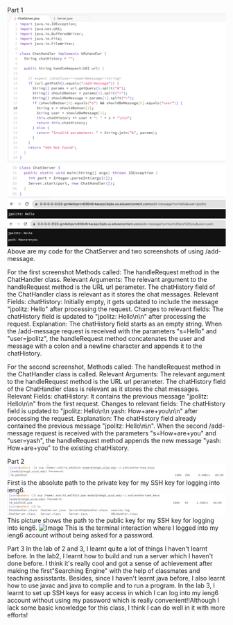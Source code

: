 Part 1
![Image](ChatServer1.png)
![Image](ChatServer2.png)
![Image](add-message1.png)
![Image](add-message2.png)
Above are my code for the ChatServer and two screenshots of using /add-message.

For the first screenshot
Methods called: The handleRequest method in the ChatHandler class.
Relevant Arguments:
The relevant argument to the handleRequest method is the URL url perameter. 
The chatHistory field of the ChatHandler class is relevant as it stores the chat messages.
Relevant Fields:
chatHistory: Initially empty, it gets updated to include the message "jpolitz: Hello" after processing the request.
Changes to relevant fields:
The chatHistory field is updated to "jpolitz: Hello\n\n" after processing the request.
Explanation: The chatHistory field starts as an empty string. When the /add-message request is received with the parameters "s=Hello" and "user=jpolitz", the handleRequest method concatenates the user and message with a colon and a newline character and appends it to the chatHistory.

For the second screenshot,
Methods called:
The handleRequest method in the ChatHandler class is called.
Relevant Arguments:
The relevant argument to the handleRequest method is the URL url perameter.
The chatHistory field of the ChatHandler class is relevant as it stores the chat messages.
Relevant Fields:
chatHistory: It contains the previous message "jpolitz: Hello\n\n" from the first request.
Changes to relevant fields:
The chatHistory field is updated to "jpolitz: Hello\n\n yash: How+are+you\n\n" after processing the request.
Explanation: The chatHistory field already contained the previous message "jpolitz: Hello\n\n". When the second /add-message request is received with the parameters "s=How+are+you" and "user=yash", the handleRequest method appends the new message "yash: How+are+you" to the existing chatHistory.

Part 2
![Image](privatekey.png)
First is the absolute path to the private key for my SSH key for logging into ieng6.
![Image](publickey.png)
This picture shows the path to the public key for my SSH key for logging into ieng6.
![Image](Interaction.png)
This is the terminal interaction where I logged into my ieng6 account without being asked for a password.

Part 3
In the lab of 2 and 3, I learnt quite a lot of things I haven't learnt before. In the lab2, I learnt how to build and run a server which I haven't done before. I think it's really cool and got a sense of achievement after making the first"Searching Engine" with the help of classmates and teaching assisstants. Besides, since I haven't learnt java before, I also learnt how to use javac and java to complie and to run a program. In the lab 3, I learnt to set up SSH keys for easy access in which I can log into my ieng6 account without using my password which is really convenient!!Although I lack some basic knowledge for this class, I think I can do well in it with more efforts!
